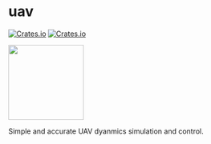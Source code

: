 # uav

[![Crates.io](https://img.shields.io/crates/v/uav.svg)](https://crates.io/crates/uav)
[![Crates.io](https://img.shields.io/crates/d/uav.svg)](https://crates.io/crates/uav)

<img src="https://github.com/user-attachments/assets/73c268e7-c24e-4b9b-99f1-75d68dcaffb9" width="150">

Simple and accurate UAV dyanmics simulation and control.
